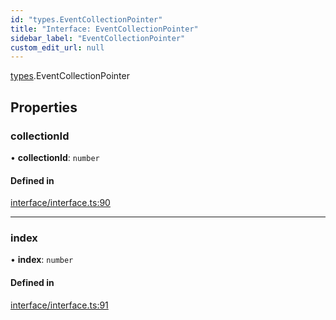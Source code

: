 ```yaml
---
id: "types.EventCollectionPointer"
title: "Interface: EventCollectionPointer"
sidebar_label: "EventCollectionPointer"
custom_edit_url: null
---
```


[types](../namespaces/types.md).EventCollectionPointer

## Properties

### collectionId

• **collectionId**: `number`

#### Defined in

[interface/interface.ts:90](https://github.com/CityOfZion/isengard/blob/87233a5/sdk/src/interface/interface.ts#L90)

___

### index

• **index**: `number`

#### Defined in

[interface/interface.ts:91](https://github.com/CityOfZion/isengard/blob/87233a5/sdk/src/interface/interface.ts#L91)
